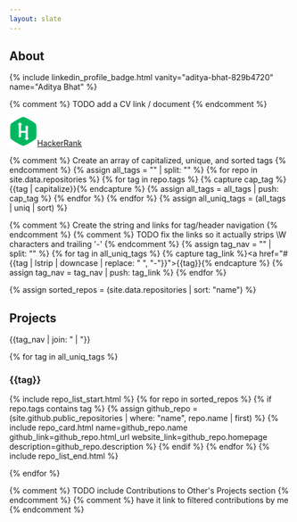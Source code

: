 ```yaml
---
layout: slate
---
```








## About ##

{% include linkedin_profile_badge.html vanity="aditya-bhat-829b4720" name="Aditya Bhat" %}

{% comment %} TODO add a CV link / document {% endcomment %}

<a href="https://www.hackerrank.com/asbhat" title="Aditya on HackerRank">
    <img src="/assets/images/HackerRank_logo.svg" style="width: 50px">HackerRank
</a>

{% comment %} Create an array of capitalized, unique, and sorted tags {% endcomment %}
{% assign all_tags = "" | split: "" %}
{% for repo in site.data.repositories %}
    {% for tag in repo.tags %}
        {% capture cap_tag %}{{tag | capitalize}}{% endcapture %}
        {% assign all_tags = all_tags | push: cap_tag %}
    {% endfor %}
{% endfor %}
{% assign all_uniq_tags = (all_tags | uniq | sort) %}

{% comment %} Create the string and links for tag/header navigation {% endcomment %}
{% comment %} TODO fix the links so it actually strips \W characters and trailing '-' {% endcomment %}
{% assign tag_nav = "" | split: "" %}
{% for tag in all_uniq_tags %}
    {% capture tag_link %}<a href="#{{tag | lstrip | downcase | replace: " ", "-"}}">{{tag}}</a>{% endcapture %}
    {% assign tag_nav = tag_nav | push: tag_link %}
{% endfor %}

{% assign sorted_repos = (site.data.repositories | sort: "name") %}

## Projects ##
{{tag_nav | join: " &#124; "}}

{% for tag in all_uniq_tags %}
### {{tag}} ###

{% include repo_list_start.html %}
{% for repo in sorted_repos %}
    {% if repo.tags contains tag %}
        {% assign github_repo = (site.github.public_repositories | where: "name", repo.name | first) %}
        {% include repo_card.html name=github_repo.name github_link=github_repo.html_url website_link=github_repo.homepage description=github_repo.description %}
    {% endif %}
{% endfor %}
{% include repo_list_end.html %}

{% endfor %}

{% comment %} TODO include Contributions to Other's Projects section {% endcomment %}
{% comment %}   have it link to filtered contributions by me {% endcomment %}
